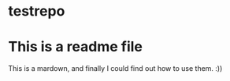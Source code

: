# testrepo
# This is a readme file
This is a mardown, and finally I could find out how to use them. :))
